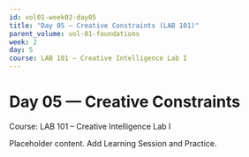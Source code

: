 ```yaml
---
id: vol01-week02-day05
title: "Day 05 — Creative Constraints (LAB 101)"
parent_volume: vol-01-foundations
week: 2
day: 5
course: LAB 101 – Creative Intelligence Lab I
---
```


# Day 05 — Creative Constraints
Course: LAB 101 – Creative Intelligence Lab I

Placeholder content. Add Learning Session and Practice.

